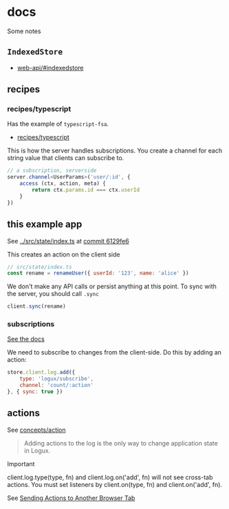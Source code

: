 # docs

Some notes

## `IndexedStore`

* [web-api/#indexedstore](https://logux.org/web-api/#indexedstore)

## recipes

### recipes/typescript
Has the example of `typescript-fsa`.

* [recipes/typescript](https://logux.org/recipes/typescript/)

This is how the server handles subscriptions. You create a channel for each
string value that clients can subscribe to.

```ts
// a subscription, serverside
server.channel<UserParams>('user/:id', {
    access (ctx, action, meta) {
        return ctx.params.id === ctx.userId
    }
})
```

## this example app
See [../src/state/index.ts](../src/state//index.ts) at [commit 6129fe6](https://github.com/nichoth/try-logux/tree/6129fe660a2c3bb7b065326cc55c0f7a7d901238) 

This creates an action on the client side
```js
// src/state/index.ts
const rename = renameUser({ userId: '123', name: 'alice' })
```

We don't make any API calls or persist anything at this point. To sync with the 
server, you should call `.sync`

```js
client.sync(rename)
```

### subscriptions
[See the docs](https://logux.org/web-api/#globals-loguxsubscribe)

We need to subscribe to changes from the client-side. Do this by adding
an action:

```js
store.client.log.add({
    type: 'logux/subscribe',
    channel: 'count/:action'
}, { sync: true })
```

## actions

See [concepts/action](https://logux.org/guide/concepts/action/#adding-actions-on-the-client)

> Adding actions to the log is the only way to change application state in Logux.

> [!IMPORTANT]
> client.log.type(type, fn) and client.log.on('add', fn) will not see
> cross-tab actions. You must set listeners by client.on(type, fn) and
> client.on('add', fn).

See [Sending Actions to Another Browser Tab](https://logux.org/guide/concepts/action/#sending-actions-to-another-browser-tab)
